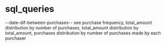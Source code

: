# sql_queries
--date-dif-between-purchases--
see purchase frequency, total_amount distribution by number of purchases, total_amount distribution by total_amount,
purchases distribution by number of purchases made by each purchaser
